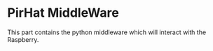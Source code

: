 # PirHat MiddleWare

This part contains the python middleware which will interact with the Raspberry.